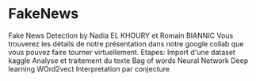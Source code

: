 # FakeNews
Fake News Detection by Nadia EL KHOURY et Romain BIANNIC
Vous trouverez les détails de notre présentation dans notre google collab que vous pouvez faire tourner virtuellement.
Etapes:
Import d'une dataset kaggle
Analyse et traitement du texte
Bag of words
Neural Network
Deep learning
WOrd2vect
Interpretation par conjecture

